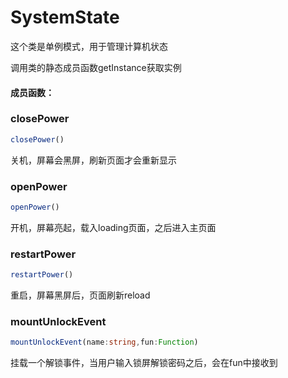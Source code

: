 <!--
 * @Author: zhangweiyuan-Royal
 * @LastEditTime: 2022-04-26 14:51:48
 * @Description: 
-->
# SystemState

这个类是单例模式，用于管理计算机状态

调用类的静态成员函数getInstance获取实例

#### 成员函数：

### closePower

```ts
closePower()
```
关机，屏幕会黑屏，刷新页面才会重新显示

### openPower

```ts
openPower()
```
开机，屏幕亮起，载入loading页面，之后进入主页面

### restartPower

```ts
restartPower()
```
重启，屏幕黑屏后，页面刷新reload

### mountUnlockEvent

```ts
mountUnlockEvent(name:string,fun:Function)
```
挂载一个解锁事件，当用户输入锁屏解锁密码之后，会在fun中接收到
